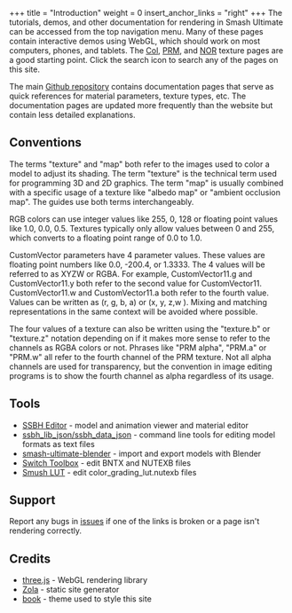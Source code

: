 +++
title = "Introduction"
weight = 0
insert_anchor_links = "right"
+++
The tutorials, demos, and other documentation for rendering in Smash Ultimate can be accessed from the top navigation menu.
Many of these pages contain interactive demos using WebGL, which should work on most computers, phones, and tablets. The [Col](col), [PRM](prm), and [NOR](nor) texture pages are a good starting point. Click the search icon to search any of the pages on this site.

The main [Github repository](https://github.com/ScanMountGoat/Smush-Material-Research) contains documentation pages that serve as quick references for material parameters, texture types, etc. The documentation pages are updated more frequently than the website but contain less detailed explanations. 

## Conventions
The terms "texture" and "map" both refer to the images used to color a model to adjust its shading. The term "texture" is the technical term used for programming 3D and 2D graphics. The term "map" is usually combined with a specific usage of a texture like "albedo map" or "ambient occlusion map". The guides use both terms interchangeably. 

RGB colors can use integer values like 255, 0, 128 or floating point values like 1.0, 0.0, 0.5. Textures typically only allow values between 0 and 255, which converts to a floating point range of 0.0 to 1.0.

CustomVector parameters have 4 parameter values. These values are floating point numbers like 0.0, -200.4, or 1.3333. 
The 4 values will be referred to as XYZW or RGBA. For example, CustomVector11.g and CustomVector11.y both refer to the second value for CustomVector11. CustomVector11.w and CustomVector11.a both refer to the fourth value. Values can be written as (r, g, b, a) or (x, y, z,w ). Mixing and matching representations in the same context will be avoided where possible. 

The four values of a texture can also be written using the "texture.b" or "texture.z" notation depending on if it makes more sense to refer to the channels as RGBA colors or not. Phrases like "PRM alpha", "PRM.a" or "PRM.w" all refer to the fourth channel of the PRM texture. Not all alpha channels are used for transparency, but the convention in image editing programs is to show the fourth channel as alpha regardless of its usage.

## Tools 
- [SSBH Editor](https://github.com/ScanMountGoat/ssbh_editor/releases) - model and animation viewer and material editor
- [ssbh_lib_json/ssbh_data_json](https://github.com/ultimate-research/ssbh_lib/releases) - command line tools for editing model formats as text files
- [smash-ultimate-blender](https://github.com/ssbucarlos/smash-ultimate-blender) - import and export models with Blender
- [Switch Toolbox](https://github.com/KillzXGaming/Switch-Toolbox) - edit BNTX and NUTEXB files
- [Smush LUT](https://github.com/ScanMountGoat/Smush-LUT) - edit color_grading_lut.nutexb files

## Support
Report any bugs in [issues](https://github.com/ScanMountGoat/Smush-Material-Research/issues) if one of the links is broken or a page isn't rendering correctly.

## Credits
- [three.js](https://threejs.org/) - WebGL rendering library
- [Zola](https://www.getzola.org/) - static site generator
- [book](https://www.getzola.org/themes/book/) - theme used to style this site